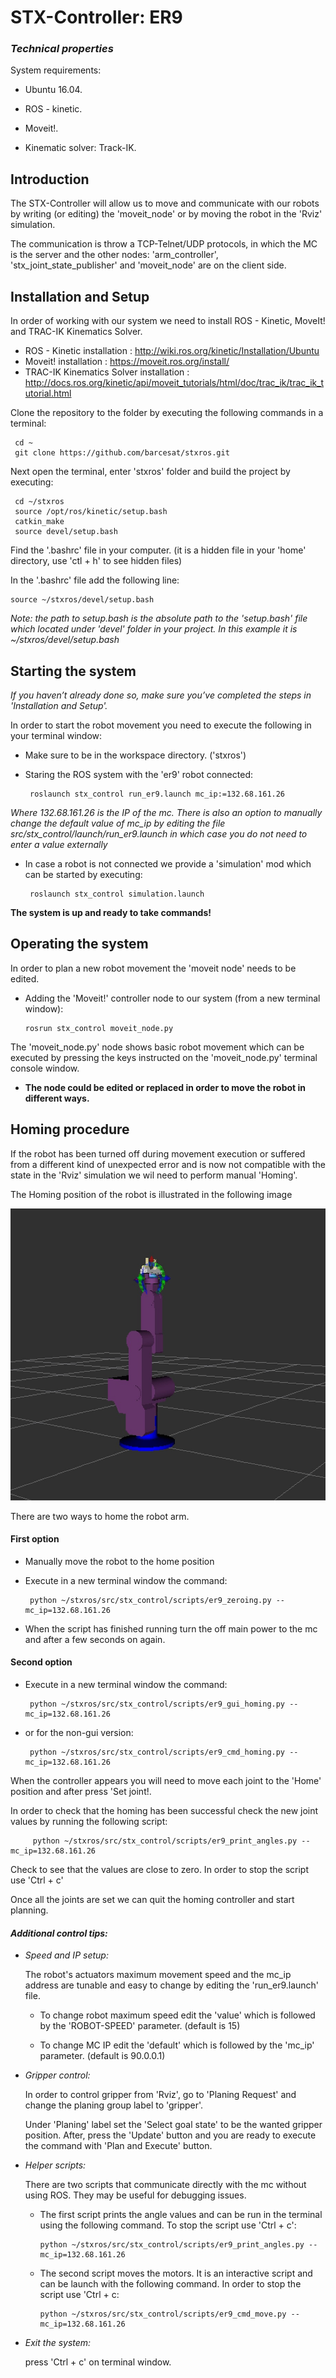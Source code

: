 # STX-Controller: ER9 

### ***Technical properties***

 System requirements:
   
   * Ubuntu 16.04. 
   
   * ROS - kinetic.
   
   * Moveit!. 
   
   * Kinematic solver: Track-IK.

## **Introduction**

 The STX-Controller will allow us to move and communicate with our robots 
 by writing (or editing) the 'moveit_node' or by moving the robot in the 'Rviz' simulation.
 
 The communication is throw a TCP-Telnet/UDP protocols, in which the MC is the server and 
 the other nodes: 'arm_controller', 'stx_joint_state_publisher' and 
 'moveit_node' are on the client side.

## **Installation and Setup**
  
 In order of working with our system we need to install ROS - Kinetic, MoveIt! and TRAC-IK Kinematics Solver.
 
 - ROS - Kinetic installation : http://wiki.ros.org/kinetic/Installation/Ubuntu
 - Moveit! installation : https://moveit.ros.org/install/
 - TRAC-IK Kinematics Solver installation : http://docs.ros.org/kinetic/api/moveit_tutorials/html/doc/trac_ik/trac_ik_tutorial.html
 
 Clone the repository to the folder by executing the following commands in a terminal:
 
     cd ~
     git clone https://github.com/barcesat/stxros.git
 
 Next open the terminal, enter 'stxros' folder and build the project by executing:

     cd ~/stxros 
     source /opt/ros/kinetic/setup.bash
     catkin_make
     source devel/setup.bash
  
 Find the '.bashrc' file in your computer. (it is a hidden file in your 'home' directory, use 'ctl + h' to see hidden files)
 
 In the '.bashrc' file add the following line:
 
    source ~/stxros/devel/setup.bash
 
 _Note: the path to setup.bash is the absolute path to the 'setup.bash' file which located under 'devel' folder in your project. In this example it is ~/stxros/devel/setup.bash_
 
## **Starting the system**

  _If you haven’t already done so, make sure you’ve completed the steps in 'Installation and Setup'._

 In order to start the robot movement you need to execute the following in your terminal window:
 
 - Make sure to be in the workspace directory. ('stxros')

 - Staring the ROS system with the 'er9' robot connected:
 
        roslaunch stx_control run_er9.launch mc_ip:=132.68.161.26

_Where 132.68.161.26 is the IP of the mc. There is also an option to manually change the default value of mc\_ip by editing the file src/stx_control/launch/run_er9.launch in which case you do not need to enter a value externally_
 
 - In case a robot is not connected we provide a 'simulation' mod which can be started by executing:
 
        roslaunch stx_control simulation.launch
      
  
  **The system is up and ready to take commands!**
   
 
 ## **Operating the system**
 
   In order to plan a new robot movement the 'moveit node' needs to be edited.
   
   - Adding the 'Moveit!' controller node to our system (from a new terminal window):

         rosrun stx_control moveit_node.py
   
   The 'moveit_node.py' node shows basic robot movement which can be executed by pressing the 
   keys instructed on the 'moveit_node.py' terminal console window.
   
-   **The node could be edited or replaced in order to move the robot in different ways.**
   
 ## **Homing procedure**
 
If the robot has been turned off during movement execution or suffered from a different kind of unexpected
error and is now not compatible with the state in the 'Rviz' simulation we wil need to perform manual 'Homing'.

The Homing position of the robot is illustrated in the following image

![image](home_position.jpg)

There are two ways to home the robot arm. 

 #### First option

 - Manually move the robot to the home position
 - Execute in a new terminal window the command:

        python ~/stxros/src/stx_control/scripts/er9_zeroing.py --mc_ip=132.68.161.26
 - When the script has finished running turn the off main power to the mc and after a few seconds on again. 
 #### Second option

 - Execute in a new terminal window the command:
 
        python ~/stxros/src/stx_control/scripts/er9_gui_homing.py --mc_ip=132.68.161.26
 - or for the non-gui version:

        python ~/stxros/src/stx_control/scripts/er9_cmd_homing.py --mc_ip=132.68.161.26
  
  When the controller appears you will need to move each joint to the 'Home' position and after press 'Set joint!.

  In order to check that the homing has been successful check the new joint values by running the following script:

         python ~/stxros/src/stx_control/scripts/er9_print_angles.py --mc_ip=132.68.161.26
 Check to see that the values are close to zero. In order to stop the script use 'Ctrl + c'

 Once all the joints are set we can quit the homing controller and start planning.
    
  #### _**Additional control tips:**_
- _Speed and IP setup:_

    The robot's actuators maximum movement speed and the mc_ip address are tunable and easy to change by editing the 'run_er9.launch' file.
    
     - To change robot maximum speed edit the 'value' which is followed by the 'ROBOT-SPEED' parameter. (default is 15)
    
    -  To change MC IP edit the 'default' which is followed by the 'mc_ip' parameter. (default is 90.0.0.1)
    
- _Gripper control:_

   In order to control gripper from 'Rviz', go to 'Planing Request' and
 change the planing group label to 'gripper'. 
 
   Under 'Planing' label set the 'Select goal state' to be the wanted gripper position.
   After, press the 'Update' button and you are ready to execute the command with 'Plan and Execute'
   button.
 
- _Helper scripts:_

   There are two scripts that communicate directly with the mc without using ROS. They may be useful for debugging issues.

   - The first script prints the angle values and can be run in the terminal using the following command. To stop the script use 'Ctrl + c':
 
         python ~/stxros/src/stx_control/scripts/er9_print_angles.py --mc_ip=132.68.161.26

   - The second script moves the motors. It is an interactive script and can be launch with the following command. In order to stop the script use 'Ctrl + c:

         python ~/stxros/src/stx_control/scripts/er9_cmd_move.py --mc_ip=132.68.161.26
- _Exit the system:_

    press 'Ctrl + c' on terminal window.

